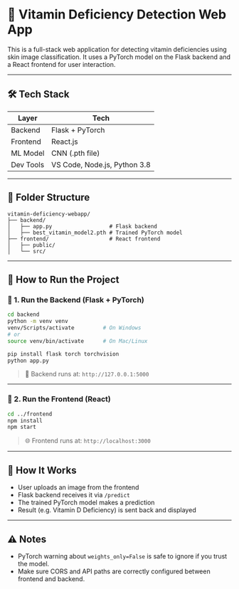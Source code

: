 
# 🧬 Vitamin Deficiency Detection Web App

This is a full-stack web application for detecting vitamin deficiencies using skin image classification. It uses a PyTorch model on the Flask backend and a React frontend for user interaction.

---

## 🛠 Tech Stack

| Layer     | Tech                         |
|-----------|------------------------------|
| Backend   | Flask + PyTorch              |
| Frontend  | React.js                     |
| ML Model  | CNN (.pth file)              |
| Dev Tools | VS Code, Node.js, Python 3.8 |

---

## 📁 Folder Structure

```
vitamin-deficiency-webapp/
├── backend/
│   ├── app.py                  # Flask backend
│   ├── best_vitamin_model2.pth # Trained PyTorch model
├── frontend/                   # React frontend
│   ├── public/
│   └── src/
```

---

## 🚀 How to Run the Project

### 🔹 1. Run the Backend (Flask + PyTorch)

```bash
cd backend
python -m venv venv
venv/Scripts/activate         # On Windows
# or
source venv/bin/activate      # On Mac/Linux

pip install flask torch torchvision
python app.py
```

> 🔌 Backend runs at: `http://127.0.0.1:5000`

---

### 🔹 2. Run the Frontend (React)

```bash
cd ../frontend
npm install
npm start
```

> 🌐 Frontend runs at: `http://localhost:3000`

---

## 🧪 How It Works

- User uploads an image from the frontend
- Flask backend receives it via `/predict`
- The trained PyTorch model makes a prediction
- Result (e.g. Vitamin D Deficiency) is sent back and displayed

---

## ⚠️ Notes

- PyTorch warning about `weights_only=False` is safe to ignore if you trust the model.
- Make sure CORS and API paths are correctly configured between frontend and backend.


